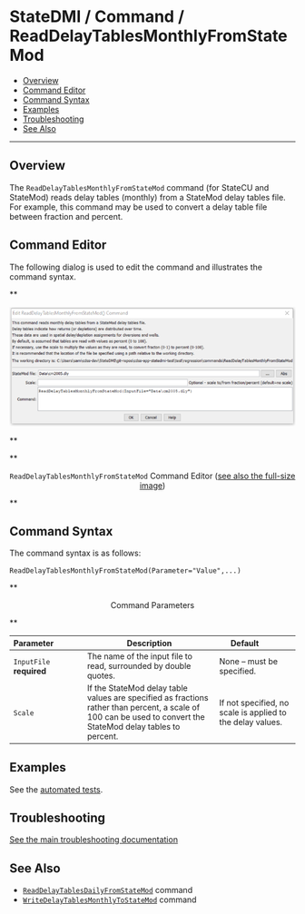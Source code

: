 # StateDMI / Command / ReadDelayTablesMonthlyFromStateMod #

* [Overview](#overview)
* [Command Editor](#command-editor)
* [Command Syntax](#command-syntax)
* [Examples](#examples)
* [Troubleshooting](#troubleshooting)
* [See Also](#see-also)

-------------------------

## Overview ##

The `ReadDelayTablesMonthlyFromStateMod` command (for StateCU and StateMod)
reads delay tables (monthly) from a StateMod delay tables file.
For example, this command may be used to convert a delay table file between fraction and percent.

## Command Editor ##

The following dialog is used to edit the command and illustrates the command syntax.

**<p style="text-align: center;">
![ReadDelayTablesMonthlyFromStateMod command editor](ReadDelayTablesMonthlyFromStateMod.png)
</p>**

**<p style="text-align: center;">
`ReadDelayTablesMonthlyFromStateMod` Command Editor (<a href="../ReadDelayTablesMonthlyFromStateMod.png">see also the full-size image</a>)
</p>**

## Command Syntax ##

The command syntax is as follows:

```text
ReadDelayTablesMonthlyFromStateMod(Parameter="Value",...)
```
**<p style="text-align: center;">
Command Parameters
</p>**

| **Parameter**&nbsp;&nbsp;&nbsp;&nbsp;&nbsp;&nbsp;&nbsp;&nbsp;&nbsp;&nbsp;&nbsp;&nbsp; | **Description** | **Default**&nbsp;&nbsp;&nbsp;&nbsp;&nbsp;&nbsp;&nbsp;&nbsp;&nbsp;&nbsp; |
| --------------|-----------------|----------------- |
| `InputFile`<br>**required** | The name of the input file to read, surrounded by double quotes. | None – must be specified. |
| `Scale` | If the StateMod delay table values are specified as fractions rather than percent, a scale of 100 can be used to convert the StateMod delay tables to percent. | If not specified, no scale is applied to the delay values. |


## Examples ##

See the [automated tests](https://github.com/OpenCDSS/cdss-app-statedmi-test/tree/master/test/regression/commands/ReadDelayTablesMonthlyFromStateMod).

## Troubleshooting ##

[See the main troubleshooting documentation](../../troubleshooting/troubleshooting.md)

## See Also ##

* [`ReadDelayTablesDailyFromStateMod`](../ReadDelayTablesDailyFromStateMod/ReadDelayTablesDailyFromStateMod.md) command
* [`WriteDelayTablesMonthlyToStateMod`](../WriteDelayTablesMonthlyToStateMod/WriteDelayTablesMonthlyToStateMod.md) command
